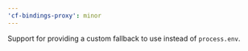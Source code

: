 ```yaml
---
'cf-bindings-proxy': minor
---
```


Support for providing a custom fallback to use instead of `process.env`.
